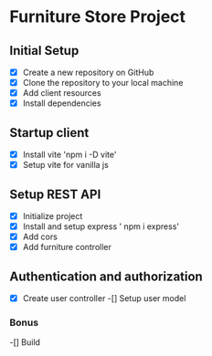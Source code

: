 # Furniture Store Project

## Initial Setup
- [x] Create a new repository on GitHub
- [x] Clone the repository to your local machine
- [x] Add client resources
- [x] Install dependencies

## Startup client
- [x] Install vite 'npm i -D vite'
- [x] Setup vite for vanilla js

## Setup REST API
-[x] Initialize project
-[x] Install and setup express ' npm i express'
-[x] Add cors
-[x] Add furniture controller

## Authentication and authorization
-[x] Create user controller
-[] Setup user model

### Bonus
-[] Build
